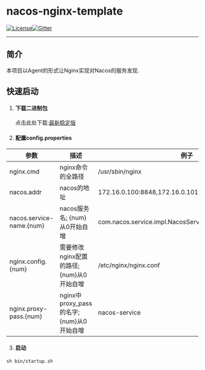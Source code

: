 # nacos-nginx-template
 [![License](https://img.shields.io/badge/license-Apache%202-4EB1BA.svg)](https://www.apache.org/licenses/LICENSE-2.0.html)[![Gitter](https://travis-ci.org/alibaba/nacos.svg?branch=master)](https://travis-ci.org/alibaba/nacos)

-------

## 简介

本项目以Agent的形式让Nginx实现对Nacos的服务发现.

## 快速启动



1. #### 下载二进制包

   点击此处下载:[最新稳定版](https://github.com/YeautyYE/nacos-nginx-template/releases/)

2. #### 配置config.properties

| 参数                     | 描述                                     | 例子                                                  |
| ------------------------ | ---------------------------------------- | ----------------------------------------------------- |
| nginx.cmd                | nginx命令的全路径                        | /usr/sbin/nginx                                       |
| nacos.addr               | nacos的地址                              | 172.16.0.100:8848,172.16.0.101:8848,172.16.0.102:8848 |
| nacos.service-name.{num} | nacos服务名; {num}从0开始自增            | com.nacos.service.impl.NacosService                   |
| nginx.config.{num}       | 需要修改nginx配置的路径;{num}从0开始自增 | /etc/nginx/nginx.conf                                 |
| nginx.proxy-pass.{num}   | nginx中proxy_pass的名字;{num}从0开始自增 | nacos-service                                         |

3. #### 启动

```shell
sh bin/startup.sh
```

